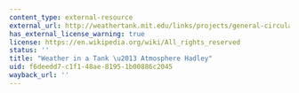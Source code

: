 ```yaml
---
content_type: external-resource
external_url: http://weathertank.mit.edu/links/projects/general-circulation-an-introduction/general-circulation-atmosphere-hadley
has_external_license_warning: true
license: https://en.wikipedia.org/wiki/All_rights_reserved
status: ''
title: "Weather in a Tank \u2013 Atmosphere Hadley"
uid: f6deedd7-c1f1-48ae-8195-1b00886c2045
wayback_url: ''
---
```

